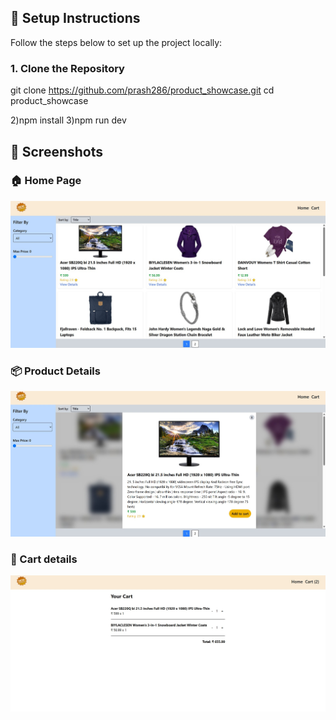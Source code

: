 










## 🚀 Setup Instructions

Follow the steps below to set up the project locally:

### 1. Clone the Repository

git clone https://github.com/prash286/product_showcase.git
cd product_showcase

2)npm install
3)npm run dev

## 📸 Screenshots

### 🏠 Home Page

![Home Page](./public/homepage.jpg)

### 📦 Product Details

![Product Page](./public/productDetails.jpg)

### 🧭 Cart details

![Cart Page](./public/cartDetails.jpg)
